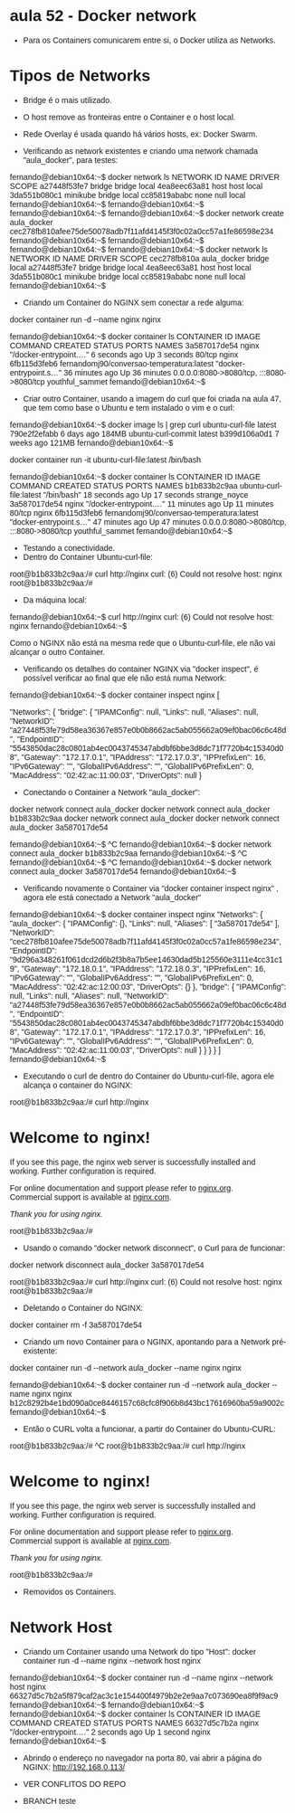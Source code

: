 



# aula 52 - Docker network

- Para os Containers comunicarem entre si, o Docker utiliza as Networks.

# Tipos de Networks
- Bridge é o mais utilizado.
- O host remove as fronteiras entre o Container e o host local.
- Rede Overlay é usada quando há vários hosts, ex: Docker Swarm.


- Verificando as network existentes e criando uma network chamada "aula_docker", para testes:

fernando@debian10x64:~$ docker network ls
NETWORK ID     NAME       DRIVER    SCOPE
a27448f53fe7   bridge     bridge    local
4ea8eec63a81   host       host      local
3da551b080c1   minikube   bridge    local
cc85819ababc   none       null      local
fernando@debian10x64:~$
fernando@debian10x64:~$
fernando@debian10x64:~$
fernando@debian10x64:~$ docker network create aula_docker
cec278fb810afee75de50078adb7f11afd4145f3f0c02a0cc57a1fe86598e234
fernando@debian10x64:~$
fernando@debian10x64:~$
fernando@debian10x64:~$
fernando@debian10x64:~$ docker network ls
NETWORK ID     NAME          DRIVER    SCOPE
cec278fb810a   aula_docker   bridge    local
a27448f53fe7   bridge        bridge    local
4ea8eec63a81   host          host      local
3da551b080c1   minikube      bridge    local
cc85819ababc   none          null      local
fernando@debian10x64:~$



- Criando um Container do NGINX sem conectar a rede alguma:

docker container run -d --name nginx nginx

fernando@debian10x64:~$ docker container ls
CONTAINER ID   IMAGE                                       COMMAND                  CREATED          STATUS          PORTS                                       NAMES
3a587017de54   nginx                                       "/docker-entrypoint.…"   6 seconds ago    Up 3 seconds    80/tcp                                      nginx
6fb115d3feb6   fernandomj90/conversao-temperatura:latest   "docker-entrypoint.s…"   36 minutes ago   Up 36 minutes   0.0.0.0:8080->8080/tcp, :::8080->8080/tcp   youthful_sammet
fernando@debian10x64:~$



- Criar outro Container, usando a imagem do curl que foi criada na aula 47, que tem como base o Ubuntu e tem instalado o vim e o curl:

fernando@debian10x64:~$ docker image ls | grep curl
ubuntu-curl-file                           latest    790e2f2efabb   6 days ago      184MB
ubuntu-curl-commit                         latest    b399d106a0d1   7 weeks ago     121MB
fernando@debian10x64:~$

docker container run -it ubuntu-curl-file:latest /bin/bash

fernando@debian10x64:~$ docker container ls
CONTAINER ID   IMAGE                                       COMMAND                  CREATED          STATUS          PORTS                                       NAMES
b1b833b2c9aa   ubuntu-curl-file:latest                     "/bin/bash"              18 seconds ago   Up 17 seconds                                               strange_noyce
3a587017de54   nginx                                       "/docker-entrypoint.…"   11 minutes ago   Up 11 minutes   80/tcp                                      nginx
6fb115d3feb6   fernandomj90/conversao-temperatura:latest   "docker-entrypoint.s…"   47 minutes ago   Up 47 minutes   0.0.0.0:8080->8080/tcp, :::8080->8080/tcp   youthful_sammet
fernando@debian10x64:~$


- Testando a conectividade.
- Dentro do Container Ubuntu-curl-file:

root@b1b833b2c9aa:/# curl http://nginx
curl: (6) Could not resolve host: nginx
root@b1b833b2c9aa:/#

- Da máquina local:

fernando@debian10x64:~$ curl http://nginx
curl: (6) Could not resolve host: nginx
fernando@debian10x64:~$

Como o NGINX não está na mesma rede que o Ubuntu-curl-file, ele não vai alcançar o outro Container.



- Verificando os detalhes do container NGINX via "docker inspect", é possível verificar ao final que ele não está numa Network:

fernando@debian10x64:~$ docker container inspect nginx
[

 "Networks": {
                "bridge": {
                    "IPAMConfig": null,
                    "Links": null,
                    "Aliases": null,
                    "NetworkID": "a27448f53fe79d58ea36367e857e0b0b8662ac5ab055662a09ef0bac06c6c48d",
                    "EndpointID": "5543850dac28c0801ab4ec0043745347abdbf6bbe3d8dc71f7720b4c15340d08",
                    "Gateway": "172.17.0.1",
                    "IPAddress": "172.17.0.3",
                    "IPPrefixLen": 16,
                    "IPv6Gateway": "",
                    "GlobalIPv6Address": "",
                    "GlobalIPv6PrefixLen": 0,
                    "MacAddress": "02:42:ac:11:00:03",
                    "DriverOpts": null
                }




- Conectando o Container a Network "aula_docker":

docker network connect aula_docker <id-do-container-ubuntu-curl-file>
docker network connect aula_docker b1b833b2c9aa
docker network connect aula_docker <id-do-container-nginx>
docker network connect aula_docker 3a587017de54

fernando@debian10x64:~$ ^C
fernando@debian10x64:~$ docker network connect aula_docker b1b833b2c9aa
fernando@debian10x64:~$ ^C
fernando@debian10x64:~$ ^C
fernando@debian10x64:~$ docker network connect aula_docker 3a587017de54
fernando@debian10x64:~$



- Verificando novamente o Container via "docker container inspect nginx" , agora ele está conectado a Network "aula_docker"

fernando@debian10x64:~$ docker container inspect nginx 
           "Networks": {
                "aula_docker": {
                    "IPAMConfig": {},
                    "Links": null,
                    "Aliases": [
                        "3a587017de54"
                    ],
                    "NetworkID": "cec278fb810afee75de50078adb7f11afd4145f3f0c02a0cc57a1fe86598e234",
                    "EndpointID": "9d296a348261f061dcd2d6b2f3b8a7b5ee14630dad5b125560e3111e4cc31c19",
                    "Gateway": "172.18.0.1",
                    "IPAddress": "172.18.0.3",
                    "IPPrefixLen": 16,
                    "IPv6Gateway": "",
                    "GlobalIPv6Address": "",
                    "GlobalIPv6PrefixLen": 0,
                    "MacAddress": "02:42:ac:12:00:03",
                    "DriverOpts": {}
                },
                "bridge": {
                    "IPAMConfig": null,
                    "Links": null,
                    "Aliases": null,
                    "NetworkID": "a27448f53fe79d58ea36367e857e0b0b8662ac5ab055662a09ef0bac06c6c48d",
                    "EndpointID": "5543850dac28c0801ab4ec0043745347abdbf6bbe3d8dc71f7720b4c15340d08",
                    "Gateway": "172.17.0.1",
                    "IPAddress": "172.17.0.3",
                    "IPPrefixLen": 16,
                    "IPv6Gateway": "",
                    "GlobalIPv6Address": "",
                    "GlobalIPv6PrefixLen": 0,
                    "MacAddress": "02:42:ac:11:00:03",
                    "DriverOpts": null
                }
            }
        }
    }
]
fernando@debian10x64:~$




- Executando o curl de dentro do Container do Ubuntu-curl-file, agora ele alcança o container do NGINX:

root@b1b833b2c9aa:/# curl http://nginx
<!DOCTYPE html>
<html>
<head>
<title>Welcome to nginx!</title>
<style>
html { color-scheme: light dark; }
body { width: 35em; margin: 0 auto;
font-family: Tahoma, Verdana, Arial, sans-serif; }
</style>
</head>
<body>
<h1>Welcome to nginx!</h1>
<p>If you see this page, the nginx web server is successfully installed and
working. Further configuration is required.</p>

<p>For online documentation and support please refer to
<a href="http://nginx.org/">nginx.org</a>.<br/>
Commercial support is available at
<a href="http://nginx.com/">nginx.com</a>.</p>

<p><em>Thank you for using nginx.</em></p>
</body>
</html>
root@b1b833b2c9aa:/#




- Usando o comando "docker network disconnect", o Curl para de funcionar:

docker network disconnect aula_docker 3a587017de54

root@b1b833b2c9aa:/# curl http://nginx
curl: (6) Could not resolve host: nginx
root@b1b833b2c9aa:/#



- Deletando o Container do NGINX:

docker container rm -f 3a587017de54

- Criando um novo Container para o NGINX, apontando para a Network pré-existente:

docker container run -d --network aula_docker --name nginx nginx

fernando@debian10x64:~$ docker container run -d --network aula_docker --name nginx nginx
b12c8292b4e1bd090a0ce8446157c68cfc8f906b8d43bc17616960ba59a9002c
fernando@debian10x64:~$


- Então o CURL volta a funcionar, a partir do Container do Ubuntu-CURL:

root@b1b833b2c9aa:/# ^C
root@b1b833b2c9aa:/# curl http://nginx
<!DOCTYPE html>
<html>
<head>
<title>Welcome to nginx!</title>
<style>
html { color-scheme: light dark; }
body { width: 35em; margin: 0 auto;
font-family: Tahoma, Verdana, Arial, sans-serif; }
</style>
</head>
<body>
<h1>Welcome to nginx!</h1>
<p>If you see this page, the nginx web server is successfully installed and
working. Further configuration is required.</p>

<p>For online documentation and support please refer to
<a href="http://nginx.org/">nginx.org</a>.<br/>
Commercial support is available at
<a href="http://nginx.com/">nginx.com</a>.</p>

<p><em>Thank you for using nginx.</em></p>
</body>
</html>
root@b1b833b2c9aa:/#




- Removidos os Containers.




# Network Host
- Criando um Container usando uma Network do tipo "Host":
docker container run -d --name nginx --network host nginx 

fernando@debian10x64:~$ docker container run -d --name nginx --network host nginx
66327d5c7b2a5f879caf2ac3c1e154400f4979b2e2e9aa7c073690ea8f9f9ac9
fernando@debian10x64:~$
fernando@debian10x64:~$
fernando@debian10x64:~$ docker container ls
CONTAINER ID   IMAGE     COMMAND                  CREATED         STATUS        PORTS     NAMES
66327d5c7b2a   nginx     "/docker-entrypoint.…"   2 seconds ago   Up 1 second             nginx
fernando@debian10x64:~$


- Abrindo o endereço no navegador na porta 80, vai abrir a página do NGINX:
http://192.168.0.113/



- VER CONFLITOS DO REPO
- BRANCH teste